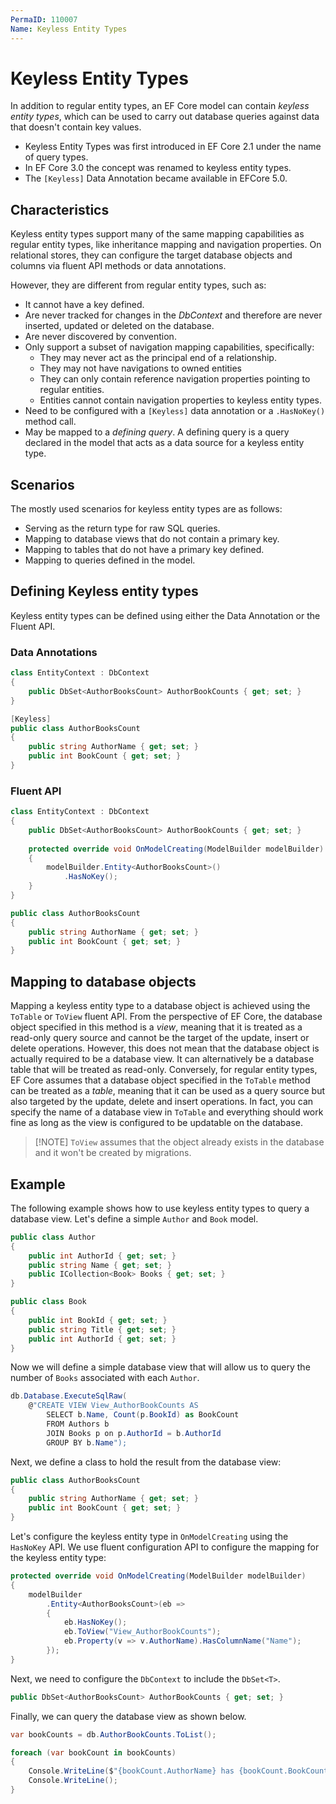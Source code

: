 ```yaml
---
PermaID: 110007
Name: Keyless Entity Types
---
```


# Keyless Entity Types

In addition to regular entity types, an EF Core model can contain _keyless entity types_, which can be used to carry out database queries against data that doesn't contain key values.

 - Keyless Entity Types was first introduced in EF Core 2.1 under the name of query types. 
 - In EF Core 3.0 the concept was renamed to keyless entity types. 
 - The `[Keyless]` Data Annotation became available in EFCore 5.0.

## Characteristics

Keyless entity types support many of the same mapping capabilities as regular entity types, like inheritance mapping and navigation properties. On relational stores, they can configure the target database objects and columns via fluent API methods or data annotations.

However, they are different from regular entity types, such as:

* It cannot have a key defined.
* Are never tracked for changes in the _DbContext_ and therefore are never inserted, updated or deleted on the database.
* Are never discovered by convention.
* Only support a subset of navigation mapping capabilities, specifically:
  * They may never act as the principal end of a relationship.
  * They may not have navigations to owned entities
  * They can only contain reference navigation properties pointing to regular entities.
  * Entities cannot contain navigation properties to keyless entity types.
* Need to be configured with a `[Keyless]` data annotation or a `.HasNoKey()` method call.
* May be mapped to a _defining query_. A defining query is a query declared in the model that acts as a data source for a keyless entity type.

## Scenarios

The mostly used scenarios for keyless entity types are as follows:

* Serving as the return type for raw SQL queries.
* Mapping to database views that do not contain a primary key.
* Mapping to tables that do not have a primary key defined.
* Mapping to queries defined in the model.

## Defining Keyless entity types

Keyless entity types can be defined using either the Data Annotation or the Fluent API.

### Data Annotations

```csharp
class EntityContext : DbContext
{
    public DbSet<AuthorBooksCount> AuthorBookCounts { get; set; }
}

[Keyless]
public class AuthorBooksCount
{
    public string AuthorName { get; set; }
    public int BookCount { get; set; }
}
```

### Fluent API

```csharp
class EntityContext : DbContext
{
    public DbSet<AuthorBooksCount> AuthorBookCounts { get; set; }
    
    protected override void OnModelCreating(ModelBuilder modelBuilder)
    {
        modelBuilder.Entity<AuthorBooksCount>()
            .HasNoKey();
    }
}

public class AuthorBooksCount
{
    public string AuthorName { get; set; }
    public int BookCount { get; set; }
}
```

## Mapping to database objects

Mapping a keyless entity type to a database object is achieved using the `ToTable` or `ToView` fluent API. From the perspective of EF Core, the database object specified in this method is a _view_, meaning that it is treated as a read-only query source and cannot be the target of the update, insert or delete operations. However, this does not mean that the database object is actually required to be a database view. It can alternatively be a database table that will be treated as read-only. Conversely, for regular entity types, EF Core assumes that a database object specified in the `ToTable` method can be treated as a _table_, meaning that it can be used as a query source but also targeted by the update, delete and insert operations. In fact, you can specify the name of a database view in `ToTable` and everything should work fine as long as the view is configured to be updatable on the database.

> \[!NOTE\] `ToView` assumes that the object already exists in the database and it won't be created by migrations.

## Example

The following example shows how to use keyless entity types to query a database view. Let's define a simple `Author` and `Book` model.

```csharp
public class Author
{
    public int AuthorId { get; set; }
    public string Name { get; set; }
    public ICollection<Book> Books { get; set; }
}

public class Book
{
    public int BookId { get; set; }
    public string Title { get; set; }
    public int AuthorId { get; set; }
}
```

Now we will define a simple database view that will allow us to query the number of `Books` associated with each `Author`.

```csharp
db.Database.ExecuteSqlRaw(
    @"CREATE VIEW View_AuthorBookCounts AS 
        SELECT b.Name, Count(p.BookId) as BookCount 
        FROM Authors b
        JOIN Books p on p.AuthorId = b.AuthorId
        GROUP BY b.Name");
```

Next, we define a class to hold the result from the database view:

```csharp
public class AuthorBooksCount
{
    public string AuthorName { get; set; }
    public int BookCount { get; set; }
}
```

Let's configure the keyless entity type in `OnModelCreating` using the `HasNoKey` API. We use fluent configuration API to configure the mapping for the keyless entity type:

```csharp
protected override void OnModelCreating(ModelBuilder modelBuilder)
{
    modelBuilder
        .Entity<AuthorBooksCount>(eb =>
        {
            eb.HasNoKey();
            eb.ToView("View_AuthorBookCounts");
            eb.Property(v => v.AuthorName).HasColumnName("Name");
        });
}
```

Next, we need to configure the `DbContext` to include the `DbSet<T>`.

```csharp
public DbSet<AuthorBooksCount> AuthorBookCounts { get; set; }
```

Finally, we can query the database view as shown below.

```csharp
var bookCounts = db.AuthorBookCounts.ToList();

foreach (var bookCount in bookCounts)
{
    Console.WriteLine($"{bookCount.AuthorName} has {bookCount.BookCount} books.");
    Console.WriteLine();
}
```